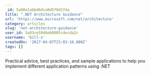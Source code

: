 ```yaml
---
_id: 5a88e1abbd6dca0d5f0d1f4a
title: ".NET Architecture Guidance"
url: 'https://www.microsoft.com/net/architecture'
category: articles
slug: 'net-architecture-guidance'
user_id: 5a83ce59d6eb0005c4ecda2c
username: 'bill-s'
createdOn: '2017-04-07T23:03:16.000Z'
tags: []
---
```


Practical advice, best practices, and sample applications to help you implement different application patterns using .NET
